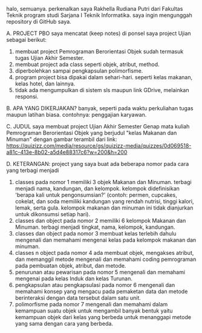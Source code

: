 halo, semuanya. perkenalkan saya Rakhella Rudiana Putri dari Fakultas Teknik program studi Sarjana I Teknik Informatika. saya ingin mengunggah repository di GitHub saya.

A. PROJECT PBO
saya mencatat (keep notes) di ponsel saya project Ujian sebagai berikut:
1. membuat project Pemrograman Berorientasi Objek sudah termasuk tugas Ujian Akhir Semester.
2. membuat project ada class seperti objek, atribut, method. 
3. diperbolehkan sampai pengkapsulan polimorfisme.
4. program project bisa dipakai dalam sehari-hari. seperti kelas makanan, kelas hotel, dan lainnya.
5. tidak ada mengumpulkan di sistem sls maupun link GDrive, melainkan responsi. 

B. APA YANG DIKERJAKAN?
banyak, seperti pada waktu perkuliahan tugas maupun latihan biasa. contohnya: penggajian karyawan.

C. JUDUL
saya membuat project Ujian Akhir Semester Genap mata kuliah Pemrograman Berorientasi Objek yang berjudul "kelas Makanan dan Minuman" dengan gambar terambil dari link: https://quizizz.com/media/resource/gs/quizizz-media/quizzes/0d069518-a81c-413e-8b02-a5d4e88317c6?w=200&h=200

D. KETERANGAN: 
project yang saya buat ada beberapa nomor pada cara yang terbagi menjadi
1. classes pada nomor 1
memiliki 3 objek Makanan dan Minuman. terbagi menjadi nama, kandungan, dan kelompok. kelompok didefinisikan 'berapa kali untuk pengonsumsian?' (contoh: permen, cupcakes, cokelat, dan soda memiliki kandungan yang rendah nutrisi, tinggi kalori, lemak, serta gula. kelompok makanan dan minuman ini tidak dianjurkan untuk dikonsumsi setiap hari).
2. classes dan object pada nomor 2
memiliki 6 kelompok Makanan dan Minuman. terbagi menjadi tingkat, nama, kelompok, kandungan.
3. classes dan object pada nomor 3 membuat kelas terlebih dahulu
mengenali dan memahami mengenai kelas pada kelompok makanan dan minuman.
4. classes n object pada nomor 4 ada membuat objek, mengakses atribut, dan memanggil metode
mengenali dan memahami coding pemrograman pada pembuatan objek, atribut, dan metode.
5. penurunan atau pewarisan pada nomor 5
mengenali dan memahami mengenai pada kelas Induk dan kelas Turunan.
6. pengkapsulan atau pengkapsulasi pada nomor 6
mengenali dan memahami konsep yang mengacu pada pemaketan data dan metode berinteraksi dengan data tersebut dalam satu unit.
7. polimorfisme pada nomor 7
mengenali dan memahami dalam kemampuan suatu objek untuk mengambil banyak bentuk yaitu kemampuan objek dari kelas yang berbeda untuk menanggapi metode yang sama dengan cara yang berbeda.

